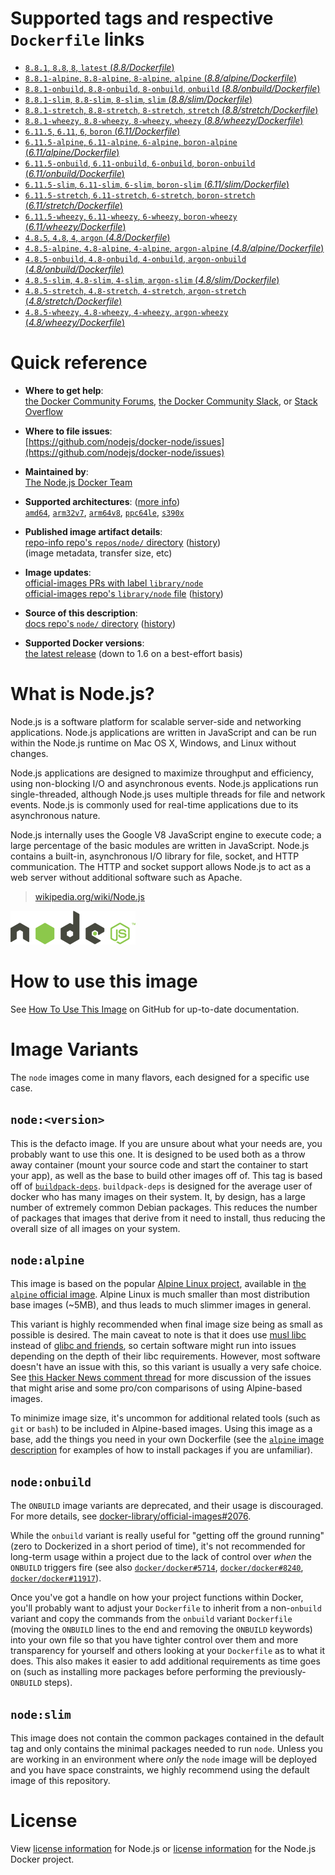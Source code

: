 <!--

********************************************************************************

WARNING:

    DO NOT EDIT "node/README.md"

    IT IS AUTO-GENERATED

    (from the other files in "node/" combined with a set of templates)

********************************************************************************

-->

# Supported tags and respective `Dockerfile` links

-	[`8.8.1`, `8.8`, `8`, `latest` (*8.8/Dockerfile*)](https://github.com/nodejs/docker-node/blob/9eedeaba3b58f15b9ad2eb8035d48c502e868be6/8.8/Dockerfile)
-	[`8.8.1-alpine`, `8.8-alpine`, `8-alpine`, `alpine` (*8.8/alpine/Dockerfile*)](https://github.com/nodejs/docker-node/blob/9eedeaba3b58f15b9ad2eb8035d48c502e868be6/8.8/alpine/Dockerfile)
-	[`8.8.1-onbuild`, `8.8-onbuild`, `8-onbuild`, `onbuild` (*8.8/onbuild/Dockerfile*)](https://github.com/nodejs/docker-node/blob/9eedeaba3b58f15b9ad2eb8035d48c502e868be6/8.8/onbuild/Dockerfile)
-	[`8.8.1-slim`, `8.8-slim`, `8-slim`, `slim` (*8.8/slim/Dockerfile*)](https://github.com/nodejs/docker-node/blob/9eedeaba3b58f15b9ad2eb8035d48c502e868be6/8.8/slim/Dockerfile)
-	[`8.8.1-stretch`, `8.8-stretch`, `8-stretch`, `stretch` (*8.8/stretch/Dockerfile*)](https://github.com/nodejs/docker-node/blob/9eedeaba3b58f15b9ad2eb8035d48c502e868be6/8.8/stretch/Dockerfile)
-	[`8.8.1-wheezy`, `8.8-wheezy`, `8-wheezy`, `wheezy` (*8.8/wheezy/Dockerfile*)](https://github.com/nodejs/docker-node/blob/9eedeaba3b58f15b9ad2eb8035d48c502e868be6/8.8/wheezy/Dockerfile)
-	[`6.11.5`, `6.11`, `6`, `boron` (*6.11/Dockerfile*)](https://github.com/nodejs/docker-node/blob/7701eea6fe125530894b3e83f1e9d385e9ee509f/6.11/Dockerfile)
-	[`6.11.5-alpine`, `6.11-alpine`, `6-alpine`, `boron-alpine` (*6.11/alpine/Dockerfile*)](https://github.com/nodejs/docker-node/blob/7701eea6fe125530894b3e83f1e9d385e9ee509f/6.11/alpine/Dockerfile)
-	[`6.11.5-onbuild`, `6.11-onbuild`, `6-onbuild`, `boron-onbuild` (*6.11/onbuild/Dockerfile*)](https://github.com/nodejs/docker-node/blob/7701eea6fe125530894b3e83f1e9d385e9ee509f/6.11/onbuild/Dockerfile)
-	[`6.11.5-slim`, `6.11-slim`, `6-slim`, `boron-slim` (*6.11/slim/Dockerfile*)](https://github.com/nodejs/docker-node/blob/7701eea6fe125530894b3e83f1e9d385e9ee509f/6.11/slim/Dockerfile)
-	[`6.11.5-stretch`, `6.11-stretch`, `6-stretch`, `boron-stretch` (*6.11/stretch/Dockerfile*)](https://github.com/nodejs/docker-node/blob/7701eea6fe125530894b3e83f1e9d385e9ee509f/6.11/stretch/Dockerfile)
-	[`6.11.5-wheezy`, `6.11-wheezy`, `6-wheezy`, `boron-wheezy` (*6.11/wheezy/Dockerfile*)](https://github.com/nodejs/docker-node/blob/7701eea6fe125530894b3e83f1e9d385e9ee509f/6.11/wheezy/Dockerfile)
-	[`4.8.5`, `4.8`, `4`, `argon` (*4.8/Dockerfile*)](https://github.com/nodejs/docker-node/blob/7701eea6fe125530894b3e83f1e9d385e9ee509f/4.8/Dockerfile)
-	[`4.8.5-alpine`, `4.8-alpine`, `4-alpine`, `argon-alpine` (*4.8/alpine/Dockerfile*)](https://github.com/nodejs/docker-node/blob/7701eea6fe125530894b3e83f1e9d385e9ee509f/4.8/alpine/Dockerfile)
-	[`4.8.5-onbuild`, `4.8-onbuild`, `4-onbuild`, `argon-onbuild` (*4.8/onbuild/Dockerfile*)](https://github.com/nodejs/docker-node/blob/7701eea6fe125530894b3e83f1e9d385e9ee509f/4.8/onbuild/Dockerfile)
-	[`4.8.5-slim`, `4.8-slim`, `4-slim`, `argon-slim` (*4.8/slim/Dockerfile*)](https://github.com/nodejs/docker-node/blob/7701eea6fe125530894b3e83f1e9d385e9ee509f/4.8/slim/Dockerfile)
-	[`4.8.5-stretch`, `4.8-stretch`, `4-stretch`, `argon-stretch` (*4.8/stretch/Dockerfile*)](https://github.com/nodejs/docker-node/blob/7701eea6fe125530894b3e83f1e9d385e9ee509f/4.8/stretch/Dockerfile)
-	[`4.8.5-wheezy`, `4.8-wheezy`, `4-wheezy`, `argon-wheezy` (*4.8/wheezy/Dockerfile*)](https://github.com/nodejs/docker-node/blob/7701eea6fe125530894b3e83f1e9d385e9ee509f/4.8/wheezy/Dockerfile)

# Quick reference

-	**Where to get help**:  
	[the Docker Community Forums](https://forums.docker.com/), [the Docker Community Slack](https://blog.docker.com/2016/11/introducing-docker-community-directory-docker-community-slack/), or [Stack Overflow](https://stackoverflow.com/search?tab=newest&q=docker)

-	**Where to file issues**:  
	[https://github.com/nodejs/docker-node/issues](https://github.com/nodejs/docker-node/issues)

-	**Maintained by**:  
	[The Node.js Docker Team](https://github.com/nodejs/docker-node)

-	**Supported architectures**: ([more info](https://github.com/docker-library/official-images#architectures-other-than-amd64))  
	[`amd64`](https://hub.docker.com/r/amd64/node/), [`arm32v7`](https://hub.docker.com/r/arm32v7/node/), [`arm64v8`](https://hub.docker.com/r/arm64v8/node/), [`ppc64le`](https://hub.docker.com/r/ppc64le/node/), [`s390x`](https://hub.docker.com/r/s390x/node/)

-	**Published image artifact details**:  
	[repo-info repo's `repos/node/` directory](https://github.com/docker-library/repo-info/blob/master/repos/node) ([history](https://github.com/docker-library/repo-info/commits/master/repos/node))  
	(image metadata, transfer size, etc)

-	**Image updates**:  
	[official-images PRs with label `library/node`](https://github.com/docker-library/official-images/pulls?q=label%3Alibrary%2Fnode)  
	[official-images repo's `library/node` file](https://github.com/docker-library/official-images/blob/master/library/node) ([history](https://github.com/docker-library/official-images/commits/master/library/node))

-	**Source of this description**:  
	[docs repo's `node/` directory](https://github.com/docker-library/docs/tree/master/node) ([history](https://github.com/docker-library/docs/commits/master/node))

-	**Supported Docker versions**:  
	[the latest release](https://github.com/docker/docker-ce/releases/latest) (down to 1.6 on a best-effort basis)

# What is Node.js?

Node.js is a software platform for scalable server-side and networking applications. Node.js applications are written in JavaScript and can be run within the Node.js runtime on Mac OS X, Windows, and Linux without changes.

Node.js applications are designed to maximize throughput and efficiency, using non-blocking I/O and asynchronous events. Node.js applications run single-threaded, although Node.js uses multiple threads for file and network events. Node.js is commonly used for real-time applications due to its asynchronous nature.

Node.js internally uses the Google V8 JavaScript engine to execute code; a large percentage of the basic modules are written in JavaScript. Node.js contains a built-in, asynchronous I/O library for file, socket, and HTTP communication. The HTTP and socket support allows Node.js to act as a web server without additional software such as Apache.

> [wikipedia.org/wiki/Node.js](https://en.wikipedia.org/wiki/Node.js)

![logo](https://raw.githubusercontent.com/docker-library/docs/01c12653951b2fe592c1f93a13b4e289ada0e3a1/node/logo.png)

# How to use this image

See [How To Use This Image](https://github.com/nodejs/docker-node/blob/master/README.md#how-to-use-this-image) on GitHub for up-to-date documentation.

# Image Variants

The `node` images come in many flavors, each designed for a specific use case.

## `node:<version>`

This is the defacto image. If you are unsure about what your needs are, you probably want to use this one. It is designed to be used both as a throw away container (mount your source code and start the container to start your app), as well as the base to build other images off of. This tag is based off of [`buildpack-deps`](https://registry.hub.docker.com/_/buildpack-deps/). `buildpack-deps` is designed for the average user of docker who has many images on their system. It, by design, has a large number of extremely common Debian packages. This reduces the number of packages that images that derive from it need to install, thus reducing the overall size of all images on your system.

## `node:alpine`

This image is based on the popular [Alpine Linux project](http://alpinelinux.org), available in [the `alpine` official image](https://hub.docker.com/_/alpine). Alpine Linux is much smaller than most distribution base images (~5MB), and thus leads to much slimmer images in general.

This variant is highly recommended when final image size being as small as possible is desired. The main caveat to note is that it does use [musl libc](http://www.musl-libc.org) instead of [glibc and friends](http://www.etalabs.net/compare_libcs.html), so certain software might run into issues depending on the depth of their libc requirements. However, most software doesn't have an issue with this, so this variant is usually a very safe choice. See [this Hacker News comment thread](https://news.ycombinator.com/item?id=10782897) for more discussion of the issues that might arise and some pro/con comparisons of using Alpine-based images.

To minimize image size, it's uncommon for additional related tools (such as `git` or `bash`) to be included in Alpine-based images. Using this image as a base, add the things you need in your own Dockerfile (see the [`alpine` image description](https://hub.docker.com/_/alpine/) for examples of how to install packages if you are unfamiliar).

## `node:onbuild`

The `ONBUILD` image variants are deprecated, and their usage is discouraged. For more details, see [docker-library/official-images#2076](https://github.com/docker-library/official-images/issues/2076).

While the `onbuild` variant is really useful for "getting off the ground running" (zero to Dockerized in a short period of time), it's not recommended for long-term usage within a project due to the lack of control over *when* the `ONBUILD` triggers fire (see also [`docker/docker#5714`](https://github.com/docker/docker/issues/5714), [`docker/docker#8240`](https://github.com/docker/docker/issues/8240), [`docker/docker#11917`](https://github.com/docker/docker/issues/11917)).

Once you've got a handle on how your project functions within Docker, you'll probably want to adjust your `Dockerfile` to inherit from a non-`onbuild` variant and copy the commands from the `onbuild` variant `Dockerfile` (moving the `ONBUILD` lines to the end and removing the `ONBUILD` keywords) into your own file so that you have tighter control over them and more transparency for yourself and others looking at your `Dockerfile` as to what it does. This also makes it easier to add additional requirements as time goes on (such as installing more packages before performing the previously-`ONBUILD` steps).

## `node:slim`

This image does not contain the common packages contained in the default tag and only contains the minimal packages needed to run `node`. Unless you are working in an environment where *only* the `node` image will be deployed and you have space constraints, we highly recommend using the default image of this repository.

# License

View [license information](https://github.com/nodejs/node/blob/master/LICENSE) for Node.js or [license information](https://github.com/nodejs/docker-node/blob/master/LICENSE) for the Node.js Docker project.
